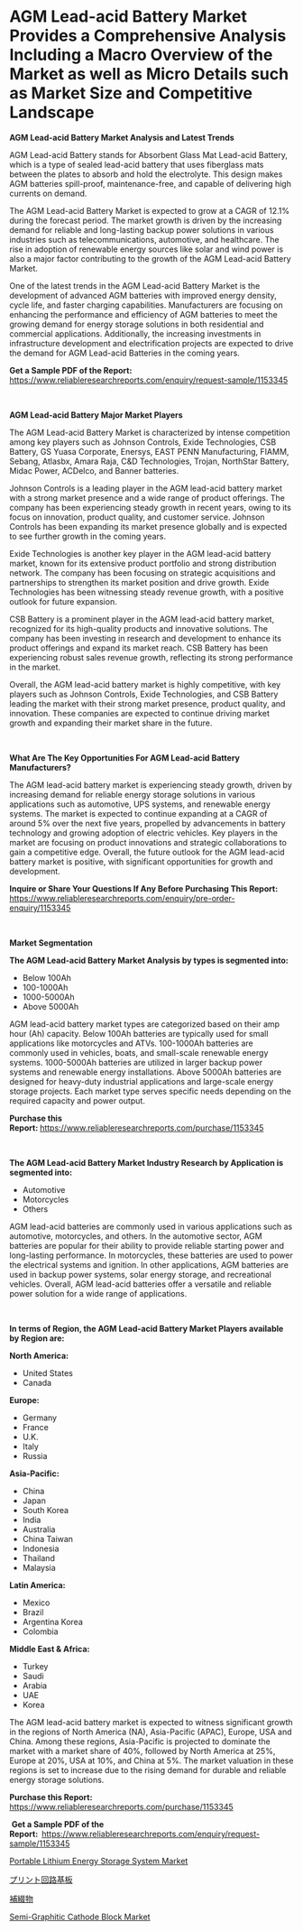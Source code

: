 <p><h1>AGM Lead-acid Battery Market Provides a Comprehensive Analysis Including a Macro Overview of the Market as well as Micro Details such as Market Size and Competitive Landscape</h1></p><p><strong>AGM Lead-acid Battery Market Analysis and Latest Trends</strong></p>
<p><p>AGM Lead-acid Battery stands for Absorbent Glass Mat Lead-acid Battery, which is a type of sealed lead-acid battery that uses fiberglass mats between the plates to absorb and hold the electrolyte. This design makes AGM batteries spill-proof, maintenance-free, and capable of delivering high currents on demand.</p><p>The AGM Lead-acid Battery Market is expected to grow at a CAGR of 12.1% during the forecast period. The market growth is driven by the increasing demand for reliable and long-lasting backup power solutions in various industries such as telecommunications, automotive, and healthcare. The rise in adoption of renewable energy sources like solar and wind power is also a major factor contributing to the growth of the AGM Lead-acid Battery Market.</p><p>One of the latest trends in the AGM Lead-acid Battery Market is the development of advanced AGM batteries with improved energy density, cycle life, and faster charging capabilities. Manufacturers are focusing on enhancing the performance and efficiency of AGM batteries to meet the growing demand for energy storage solutions in both residential and commercial applications. Additionally, the increasing investments in infrastructure development and electrification projects are expected to drive the demand for AGM Lead-acid Batteries in the coming years.</p></p>
<p><strong>Get a Sample PDF of the Report:&nbsp;</strong> <a href="https://www.reliableresearchreports.com/enquiry/request-sample/1153345">https://www.reliableresearchreports.com/enquiry/request-sample/1153345</a></p>
<p>&nbsp;</p>
<p><strong>AGM Lead-acid Battery Major Market Players</strong></p>
<p><p>The AGM Lead-acid Battery Market is characterized by intense competition among key players such as Johnson Controls, Exide Technologies, CSB Battery, GS Yuasa Corporate, Enersys, EAST PENN Manufacturing, FIAMM, Sebang, Atlasbx, Amara Raja, C&D Technologies, Trojan, NorthStar Battery, Midac Power, ACDelco, and Banner batteries.</p><p>Johnson Controls is a leading player in the AGM lead-acid battery market with a strong market presence and a wide range of product offerings. The company has been experiencing steady growth in recent years, owing to its focus on innovation, product quality, and customer service. Johnson Controls has been expanding its market presence globally and is expected to see further growth in the coming years.</p><p>Exide Technologies is another key player in the AGM lead-acid battery market, known for its extensive product portfolio and strong distribution network. The company has been focusing on strategic acquisitions and partnerships to strengthen its market position and drive growth. Exide Technologies has been witnessing steady revenue growth, with a positive outlook for future expansion.</p><p>CSB Battery is a prominent player in the AGM lead-acid battery market, recognized for its high-quality products and innovative solutions. The company has been investing in research and development to enhance its product offerings and expand its market reach. CSB Battery has been experiencing robust sales revenue growth, reflecting its strong performance in the market.</p><p>Overall, the AGM lead-acid battery market is highly competitive, with key players such as Johnson Controls, Exide Technologies, and CSB Battery leading the market with their strong market presence, product quality, and innovation. These companies are expected to continue driving market growth and expanding their market share in the future.</p></p>
<p>&nbsp;</p>
<p><strong>What Are The Key Opportunities For AGM Lead-acid Battery Manufacturers?</strong></p>
<p><p>The AGM lead-acid battery market is experiencing steady growth, driven by increasing demand for reliable energy storage solutions in various applications such as automotive, UPS systems, and renewable energy systems. The market is expected to continue expanding at a CAGR of around 5% over the next five years, propelled by advancements in battery technology and growing adoption of electric vehicles. Key players in the market are focusing on product innovations and strategic collaborations to gain a competitive edge. Overall, the future outlook for the AGM lead-acid battery market is positive, with significant opportunities for growth and development.</p></p>
<p><strong>Inquire or Share Your Questions If Any Before Purchasing This Report:</strong> <a href="https://www.reliableresearchreports.com/enquiry/pre-order-enquiry/1153345">https://www.reliableresearchreports.com/enquiry/pre-order-enquiry/1153345</a></p>
<p>&nbsp;</p>
<p><strong>Market Segmentation</strong></p>
<p><strong>The AGM Lead-acid Battery Market Analysis by types is segmented into:</strong></p>
<p><ul><li>Below 100Ah</li><li>100-1000Ah</li><li>1000-5000Ah</li><li>Above 5000Ah</li></ul></p>
<p><p>AGM lead-acid battery market types are categorized based on their amp hour (Ah) capacity. Below 100Ah batteries are typically used for small applications like motorcycles and ATVs. 100-1000Ah batteries are commonly used in vehicles, boats, and small-scale renewable energy systems. 1000-5000Ah batteries are utilized in larger backup power systems and renewable energy installations. Above 5000Ah batteries are designed for heavy-duty industrial applications and large-scale energy storage projects. Each market type serves specific needs depending on the required capacity and power output.</p></p>
<p><strong>Purchase this Report:&nbsp;</strong><a href="https://www.reliableresearchreports.com/purchase/1153345">https://www.reliableresearchreports.com/purchase/1153345</a></p>
<p>&nbsp;</p>
<p><strong>The AGM Lead-acid Battery Market Industry Research by Application is segmented into:</strong></p>
<p><ul><li>Automotive</li><li>Motorcycles</li><li>Others</li></ul></p>
<p><p>AGM lead-acid batteries are commonly used in various applications such as automotive, motorcycles, and others. In the automotive sector, AGM batteries are popular for their ability to provide reliable starting power and long-lasting performance. In motorcycles, these batteries are used to power the electrical systems and ignition. In other applications, AGM batteries are used in backup power systems, solar energy storage, and recreational vehicles. Overall, AGM lead-acid batteries offer a versatile and reliable power solution for a wide range of applications.</p></p>
<p>&nbsp;</p>
<p><strong>In terms of Region, the AGM Lead-acid Battery Market Players available by Region are:</strong></p>
<p>
    <p> <strong> North America: </strong>
        <ul>
            <li>United States</li>
            <li>Canada</li>
        </ul>
        </p> 
    <p> <strong> Europe: </strong>
        <ul>
            <li>Germany</li>
            <li>France</li>
            <li>U.K.</li>
            <li>Italy</li>
            <li>Russia</li>
        </ul>
        </p> 
    <p> <strong> Asia-Pacific: </strong>
        <ul>
            <li>China</li>
            <li>Japan</li>
            <li>South Korea</li>
            <li>India</li>
            <li>Australia</li>
            <li>China Taiwan</li>
            <li>Indonesia</li>
            <li>Thailand</li>
            <li>Malaysia</li>
        </ul>
        </p> 
    <p> <strong> Latin America: </strong>
        <ul>
            <li>Mexico</li>
            <li>Brazil</li>
            <li>Argentina Korea</li>
            <li>Colombia</li>
        </ul>
        </p> 
    <p> <strong> Middle East & Africa: </strong>
        <ul>
            <li>Turkey</li>
            <li>Saudi</li>
            <li>Arabia</li>
            <li>UAE</li>
            <li>Korea</li>
        </ul>
    </p>
    </p>
<p><p>The AGM lead-acid battery market is expected to witness significant growth in the regions of North America (NA), Asia-Pacific (APAC), Europe, USA and China. Among these regions, Asia-Pacific is projected to dominate the market with a market share of 40%, followed by North America at 25%, Europe at 20%, USA at 10%, and China at 5%. The market valuation in these regions is set to increase due to the rising demand for durable and reliable energy storage solutions.</p></p>
<p><strong>Purchase this Report: </strong><a href="https://www.reliableresearchreports.com/purchase/1153345">https://www.reliableresearchreports.com/purchase/1153345</a></p>
<p>&nbsp;<strong>Get a Sample PDF of the Report:&nbsp;&nbsp;</strong><a href="https://www.reliableresearchreports.com/enquiry/request-sample/1153345">https://www.reliableresearchreports.com/enquiry/request-sample/1153345</a></p>
<p><strong></strong></p>
<p><p><a href="https://github.com/khayangel/Market-Research-Report-List-2/blob/main/portable-lithium-energy-storage-system-market.md">Portable Lithium Energy Storage System Market</a></p><p><a href="https://github.com/laurenreichert/Market-Research-Report-List-1/blob/main/340014416912.md">プリント回路基板</a></p><p><a href="https://github.com/RodHoppe07/Market-Research-Report-List-1/blob/main/748068016913.md">補綴物</a></p><p><a href="https://github.com/eeaveuhhh/Market-Research-Report-List-2/blob/main/semi-graphitic-cathode-block-market.md">Semi-Graphitic Cathode Block Market</a></p></p>